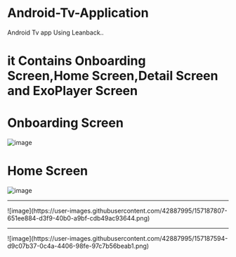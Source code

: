 # Android-Tv-Application
Android Tv app Using Leanback..
# it Contains Onboarding Screen,Home Screen,Detail Screen and ExoPlayer Screen

# Onboarding Screen
![image](https://user-images.githubusercontent.com/42887995/157186844-3f36e274-aad1-4681-896e-03f6beca693b.png)

# Home Screen
![image](https://user-images.githubusercontent.com/42887995/157187322-4348a659-740e-487b-bb21-04f13ccecd66.png)<br>
<hr>
![image](https://user-images.githubusercontent.com/42887995/157187807-651ee884-d3f9-40b0-a9bf-cdb49ac93644.png)<br>
<hr>
![image](https://user-images.githubusercontent.com/42887995/157187594-d9c07b37-0c4a-4406-98fe-97c7b56beab1.png)<br>
